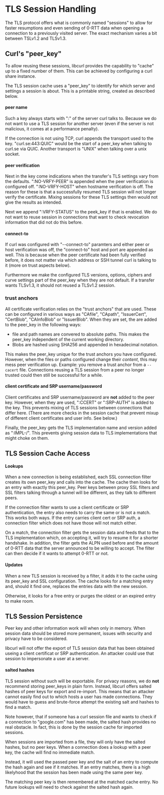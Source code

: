<!--
Copyright (C) Daniel Stenberg, <daniel@haxx.se>, et al.

SPDX-License-Identifier: curl
-->

# TLS Session Handling

The TLS protocol offers what is commonly named "sessions" to allow
for faster resumptions and even sending of 0-RTT data when opening
a connection to a previously visited server. The exact mechanism 
varies a bit between TSLv1.2 and TLSv1.3.

## Curl's "peer_key"

To allow reusing these sessions, libcurl provides the capability
to "cache" up to a fixed number of them. This can be achieved by
configuring a curl share instance.

The TLS session cache uses a "peer_key" to identify for which server
and settings a session is about. This is a printable string, created
as described below.

#### peer name

Such a key always starts with "<hostname>:<port>" of the server
curl talks to. Because we do not want to use a TLS session for
another server (even if the server is not malicious, it comes at
a performance penalty).

If the connection is not using TCP, curl appends the transport used
to the key. "curl.se:443:QUIC" would be the start of a peer_key when
talking to curl.se via QUIC. Another transport is "UNIX" when talking
over a unix socket.

#### peer verification

Next in the key come indications when the transfer's TLS settings
vary from the defaults. ":NO-VRFY-PEER" is appended when the peer
verification is configured off. ":NO-VRFY-HOST" when hostname verification
is off. The reason for these is that a successfully resumed TLS session
will not longer verify the certificate. Mixing sessions for these TLS
settings then would not give the results as intended.

Next we append ":VRFY-STATUS" to the peek_key if that is enabled. We
do not want to reuse session in connections that want to check revocation
information that did not do this before.

#### connect-to 

If curl was configured with "--connect-to" paramters and either peer or
host verification was off, the "connect-to" host and port are appended
as well. This is because when the peer certificate had been fully verified
before, it does not matter via which address or SSH tunnel curl is talking
to it (more on trust aspects below).

Furthermore we make the configured TLS versions, options, ciphers and curve
settings part of the peer_key when they are not default. If a transfer
wants TLSv1.3, it should not reused a TLSv1.2 session.

### trust anchors

All certificate verification relies on the "trust anchors" that are used.
These can be configured in various ways as "CAfile", "CApath", "IssuerCert",
"CertBlob", "CAInfoBlob" or "IssuerBlob". When they are set, the are added
to the peer_key in the following ways:

 * file and path names are convered to absolute paths. This makes the 
   peer_key independent of the current working directory.
 * Blobs are hashed using SHA256 and appended in hexadecimal notation.

This makes the peer_key unique for the trust anchors you have configured.
However, when the files or paths configured change their *content*, this
may mess peer verification up. Example: you remove a trust anchor from
a `--cacert` file. Connections reusing a TLS session from a peer no
longer trusted could then still be successful for a while.

#### client certificate and SRP username/password

Client certificates and SRP username/password are **not** added to the
peer key. However, when they are used, ":CCERT" or ":SRP-AUTH" is added
to the key. This prevents mixing of TLS sessions between connections
that differ here. (There are more checks in the session cache that
prevent mixup of different client certificates and user info. See below.)

Finally, the peer_key gets the TLS implementation name and version
added as ":IMPL-<name>/<version>". This prevents giving session data to 
TLS implementations that might choke on them.

## TLS Session Cache Access

#### Lookups

When a new connection is being established, each SSL connection filter creates 
its own peer_key and calls into the cache. The cache then looks for an entry 
with exactly this peer_key. Peer keys between proxy SSL filters and SSL
filters talking through a tunnel will be different, as they talk to different
peers.

If the connection filter wants to use a client certificate or SRP
authentication, the entry also needs to carry the same or is not a match.
This works both ways. If the entry carries client cert or SRP auth, a
connection filter which does not have those will not match either.

On a match, the connection filter gets the session data and feeds that
to the TLS implementation which, on accepting it, will try to resume it
for a shorter handshake. In addition, the filter gets the ALPN used
before and the amount of 0-RTT data that the server announced to be
willing to accept. The filter can then decide if it wants to attempt
0-RTT or not.

#### Updates

When a new TLS session is received by a filter, it adds it to the
cache using its peer_key and SSL configuration. The cache looks for
a matching entry and, should it find one, replaces the entries data
with the new session.

Otherwise, it looks for a free entry or purges the oldest or an expired
entry to make room.

## TLS Session Persistence

Peer key and other information work will when only in memory. When session
data should be stored more permanent, issues with security and privacy
have to be considered.

libcurl will not offer the export of TLS session data that has been 
obtained useing a client certificat or SRP authentication. An attacker 
could use that session to impersonate a user at a server.

#### salted hashes

TLS session without such will be exportable. For privacy reasons, we
do **not** recommend storing peer_keys in plain form. Instead, libcurl
offers salted hashes of peer keys for export and re-import. This means
that an attacker cannot easily find out to which hosts a user has made 
connections. They would have to guess and brute-force attempt the existing
salt and hashes to find a match.

Note however, that if someone has a curl session file and wants to check
if a connection to "google.com" has been made, the salted hash provides
no real obstacle. In fact, this is done by the session cache for imported
sessions.

When sessions are imported from a file, they will only have the salted
hashes, but no peer keys. When a connection does a lookup with a peer key,
the cache will find no immediate match.

Instead, it will used the passed peer key and the salt of an entry
to compute the hash again and see if it matches. If an entry matches,
there is a high likelyhood that the session has been made using the 
same peer key. 

The matching peer key is then remembered at the matched cache entry. No
future lookups will need to check against the salted hash again.
